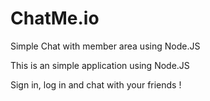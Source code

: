 ChatMe.io
=========

Simple Chat with member area using Node.JS

This is an simple application using Node.JS



Sign in, log in and chat with your friends !
